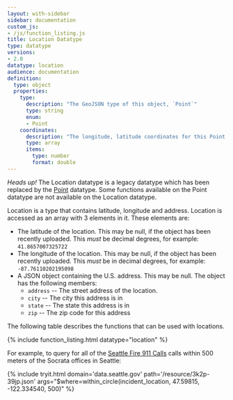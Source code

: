 ```yaml
---
layout: with-sidebar
sidebar: documentation
custom_js:
- /js/function_listing.js 
title: Location Datatype
type: datatype
versions:
- 2.0
datatype: location
audience: documentation
definition:
  type: object
  properties: 
    type: 
      description: "The GeoJSON type of this object, `Point`"
      type: string
      enum: 
      - Point
    coordinates: 
      description: "The longitude, latitude coordinates for this Point, in WGS84"
      type: array
      items: 
        type: number
        format: double
---
```


<div class="alert alert-info">
  <em>Heads up!</em> The Location datatype is a legacy datatype which has been replaced by the <a href="/docs/datatypes/point.html">Point</a> datatype. Some functions available on the Point datatype are not available on the Location datatype.
</div>

Location is a type that contains latitude, longitude and address. Location is accessed as an array with 3 elements in it.  These elements are:

* The latitude of the location.  This may be null, if the object has been recently uploaded.  This _must_ be decimal degrees, for example: `41.8657007325722`
* The longitude of the location.  This may be null, if the object has been recently uploaded.  This _must_ be in decimal degrees, for example: `-87.76110202195098`
* A JSON object containing the U.S. address.  This may be null.  The object has the following members:
    * `address` -- The street address of the location.
    * `city` -- The city this address is in
    * `state` -- The state this address is in
    * `zip` -- The zip code for this address

The following table describes the functions that can be used with locations. 

{% include function_listing.html datatype="location" %}

For example, to query for all of the [Seattle Fire 911 Calls](https://data.seattle.gov/Public-Safety/Seattle-Police-Department-911-Incident-Response/3k2p-39jp) calls within 500 meters of the Socrata offices in Seattle:

{% include tryit.html domain='data.seattle.gov' path='/resource/3k2p-39jp.json' args="$where=within_circle(incident_location, 47.59815, -122.334540, 500)" %}
